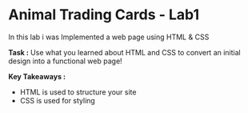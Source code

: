 # Animal Trading Cards - Lab1

In this lab i was Implemented a web page using HTML & CSS

**Task :** Use what you learned about HTML and CSS to convert an initial design into a functional web page! 

**Key Takeaways :**
- HTML is used to structure your site 
- CSS is used for styling